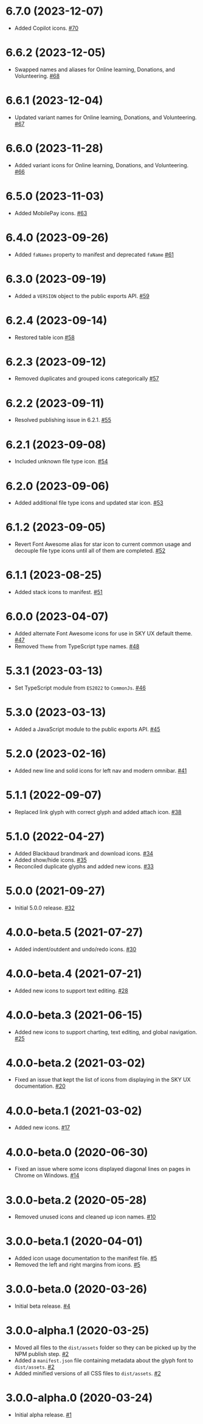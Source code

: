 # 6.7.0 (2023-12-07)

- Added Copilot icons. [#70](https://github.com/blackbaud/skyux-icons/pull/70)

# 6.6.2 (2023-12-05)

- Swapped names and aliases for Online learning, Donations, and Volunteering. [#68](https://github.com/blackbaud/skyux-icons/pull/68)

# 6.6.1 (2023-12-04)

- Updated variant names for Online learning, Donations, and Volunteering. [#67](https://github.com/blackbaud/skyux-icons/pull/67)

# 6.6.0 (2023-11-28)

- Added variant icons for Online learning, Donations, and Volunteering. [#66](https://github.com/blackbaud/skyux-icons/pull/66)

# 6.5.0 (2023-11-03)

- Added MobilePay icons. [#63](https://github.com/blackbaud/skyux-icons/pull/63)

# 6.4.0 (2023-09-26)

- Added `faNames` property to manifest and deprecated `faName` [#61](https://github.com/blackbaud/skyux-icons/pull/61)

# 6.3.0 (2023-09-19)

- Added a `VERSION` object to the public exports API. [#59](https://github.com/blackbaud/skyux-icons/pull/59)

# 6.2.4 (2023-09-14)

- Restored table icon [#58](https://github.com/blackbaud/skyux-icons/pull/58)

# 6.2.3 (2023-09-12)

- Removed duplicates and grouped icons categorically [#57](https://github.com/blackbaud/skyux-icons/pull/57)

# 6.2.2 (2023-09-11)

- Resolved publishing issue in 6.2.1. [#55](https://github.com/blackbaud/skyux-icons/pull/55)

# 6.2.1 (2023-09-08)

- Included unknown file type icon. [#54](https://github.com/blackbaud/skyux-icons/pull/54)

# 6.2.0 (2023-09-06)

- Added additional file type icons and updated star icon. [#53](https://github.com/blackbaud/skyux-icons/pull/53)

# 6.1.2 (2023-09-05)

- Revert Font Awesome alias for star icon to current common usage and decouple file type icons until all of them are completed. [#52](https://github.com/blackbaud/skyux-icons/pull/52)

# 6.1.1 (2023-08-25)

- Added stack icons to manifest. [#51](https://github.com/blackbaud/skyux-icons/pull/51)

# 6.0.0 (2023-04-07)

- Added alternate Font Awesome icons for use in SKY UX default theme. [#47](https://github.com/blackbaud/skyux-icons/pull/47)
- Removed `Theme` from TypeScript type names. [#48](https://github.com/blackbaud/skyux-icons/pull/48)

# 5.3.1 (2023-03-13)

- Set TypeScript module from `ES2022` to `CommonJs`. [#46](https://github.com/blackbaud/skyux-icons/pull/46)

# 5.3.0 (2023-03-13)

- Added a JavaScript module to the public exports API. [#45](https://github.com/blackbaud/skyux-icons/pull/45)

# 5.2.0 (2023-02-16)

- Added new line and solid icons for left nav and modern omnibar. [#41](https://github.com/blackbaud/skyux-icons/pull/41)

# 5.1.1 (2022-09-07)

- Replaced link glyph with correct glyph and added attach icon. [#38](https://github.com/blackbaud/skyux-icons/pull/38)

# 5.1.0 (2022-04-27)

- Added Blackbaud brandmark and download icons. [#34](https://github.com/blackbaud/skyux-icons/pull/34)
- Added show/hide icons. [#35](https://github.com/blackbaud/skyux-icons/pull/35)
- Reconciled duplicate glyphs and added new icons. [#33](https://github.com/blackbaud/skyux-icons/pull/33)

# 5.0.0 (2021-09-27)

- Initial 5.0.0 release. [#32](https://github.com/blackbaud/skyux-icons/pull/32)

# 4.0.0-beta.5 (2021-07-27)

- Added indent/outdent and undo/redo icons. [#30](https://github.com/blackbaud/skyux-icons/pull/30)

# 4.0.0-beta.4 (2021-07-21)

- Added new icons to support text editing. [#28](https://github.com/blackbaud/skyux-icons/pull/28)

# 4.0.0-beta.3 (2021-06-15)

- Added new icons to support charting, text editing, and global navigation. [#25](https://github.com/blackbaud/skyux-icons/pull/25)

# 4.0.0-beta.2 (2021-03-02)

- Fixed an issue that kept the list of icons from displaying in the SKY UX documentation. [#20](https://github.com/blackbaud/skyux-icons/pull/20)

# 4.0.0-beta.1 (2021-03-02)

- Added new icons. [#17](https://github.com/blackbaud/skyux-icons/pull/17)

# 4.0.0-beta.0 (2020-06-30)

- Fixed an issue where some icons displayed diagonal lines on pages in Chrome on Windows. [#14](https://github.com/blackbaud/skyux-icons/pull/14)

# 3.0.0-beta.2 (2020-05-28)

- Removed unused icons and cleaned up icon names. [#10](https://github.com/blackbaud/skyux-icons/pull/10)

# 3.0.0-beta.1 (2020-04-01)

- Added icon usage documentation to the manifest file. [#5](https://github.com/blackbaud/skyux-icons/pull/5)
- Removed the left and right margins from icons. [#5](https://github.com/blackbaud/skyux-icons/pull/5)

# 3.0.0-beta.0 (2020-03-26)

- Initial beta release. [#4](https://github.com/blackbaud/skyux-icons/pull/4)

# 3.0.0-alpha.1 (2020-03-25)

- Moved all files to the `dist/assets` folder so they can be picked up by the NPM publish step. [#2](https://github.com/blackbaud/skyux-icons/pull/2)
- Added a `manifest.json` file containing metadata about the glyph font to `dist/assets`. [#2](https://github.com/blackbaud/skyux-icons/pull/2)
- Added minified versions of all CSS files to `dist/assets`. [#2](https://github.com/blackbaud/skyux-icons/pull/2)

# 3.0.0-alpha.0 (2020-03-24)

- Initial alpha release. [#1](https://github.com/blackbaud/skyux-icons/pull/1)
